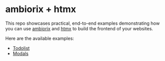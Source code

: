 # ambiorix + htmx

This repo showcases practical, end-to-end examples demonstrating how you can use [ambiorix](https://ambiorix.dev/) and [htmx](https://htmx.org/) to build the frontend of your websites.

Here are the available examples:
- [Todolist](./todolist/)
- [Modals](./modals/)
